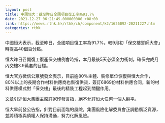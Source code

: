 ```yaml
---
layout: post
title: 中國恒大：截至昨日全國項目復工率為91.7%
date: 2021-12-27 06:21:49.000000000 +08:00
link: https://news.rthk.hk/rthk/ch/component/k2/1626092-20211227.htm
categories: rthk
---
```


中國恒大表示，截至昨日，全國項目復工率為91.7%，較9月初「保交樓誓師大會」時提高40個百分點。

恒大昨日召開復工復產保交樓例會時指，本月最後5天必須全力衝刺，確保完成月內交樓3.9萬套的目標。

恒大官方微信公眾號發文表示，目前逾80%主體、裝修單位恢復與恒大合作，80%以上的長期合作材料供應商也恢復供貨，簽訂6869份材料供應合同，新的材料供應模式對「保交樓」最後的精裝工程起到關鍵作用。

文章引述恒大集團主席許家印發言指，絕不允許恒大任何一個人躺平。

恒大早前發公告指，針對目前面臨的風險，集團風險化解委員會正調動廣泛資源，並將積極與債權人保持溝通，努力化解風險。
